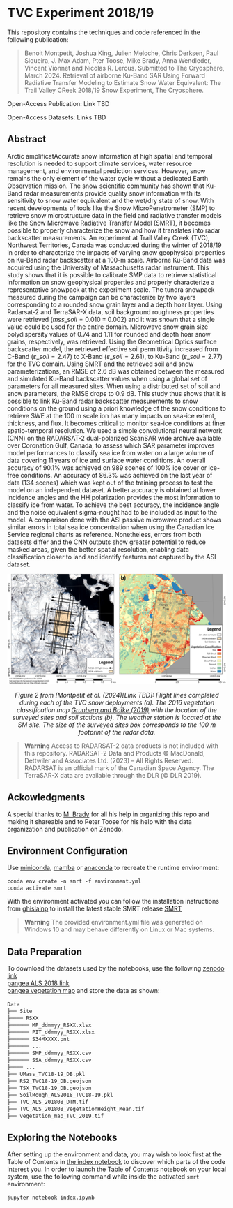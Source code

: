 # TVC Experiment 2018/19

This repository contains the techniques and code referenced in the following publication:


>  Benoit Montpetit, Joshua King, Julien Meloche, Chris Derksen, Paul Siqueira, J. Max Adam, Pter Toose, Mike Brady, Anna Wendleder, Vincent Vionnet and Nicolas R. Lerous. Submitted to The Cryosphere, March 2024. Retrieval of airborne Ku-Band SAR Using Forward Radiative Transfer Modeling to Estimate Snow Water Equivalent: The Trail Valley CReek 2018/19 Snow Experiment, The Cryosphere.


Open-Access Publication: Link TBD

Open-Access Datasets: Links TBD


## Abstract

Arctic amplificatAccurate snow information at high spatial and temporal resolution is needed to support climate services, water resource management, and environmental prediction services. However, snow remains the only element of the water cycle without a dedicated Earth Observation mission. The snow scientific community has shown that Ku-Band radar measurements provide quality snow information with its sensitivity to snow water equivalent and the wet/dry state of snow. With recent developments of tools like the Snow MicroPenetrometer (SMP) to retrieve snow microstructure data in the field and radiative transfer models like the Snow Microwave Radiative Transfer Model (SMRT), it becomes possible to properly characterize the snow and how it translates into radar backscatter measurements. An experiment at Trail Valley Creek (TVC), Northwest Territories, Canada was conducted during the winter of 2018/19 in order to characterize the impacts of varying snow geophysical properties on Ku-Band radar backscatter at a 100-m scale. Airborne Ku-Band data was acquired using the University of Massachusetts radar instrument. This study shows that it is possible to calibrate SMP data to retrieve statistical information on snow geophysical properties and properly characterize a representative snowpack at the experiment scale. The tundra snowpack measured during the campaign can be characterize by two layers corresponding to a rounded snow grain layer and a depth hoar layer. Using Radarsat-2 and TerraSAR-X data, soil background roughness properties were retrieved ($mss\_{soil}=0.010\pm0.002$) and it was shown that a single value could be used for the entire domain. Microwave snow grain size polydispersity values of 0.74 and 1.11 for rounded and depth hoar snow grains, respectively, was retrieved. Using the Geometrical Optics surface backscatter model, the retrieved effective soil permittivity increased from C-Band ($\varepsilon\_{soil}=2.47$) to X-Band ($\varepsilon\_{soil}=2.61$), to Ku-Band ($\varepsilon\_{soil}=2.77$) for the TVC domain. Using SMRT and the retrieved soil and snow parameterizations, an RMSE of 2.6 dB was obtained between the measured and simulated Ku-Band backscatter values when using a global set of parameters for all measured sites. When using a distributed set of soil and snow parameters, the RMSE drops to 0.9 dB. This study thus shows that it is possible to link Ku-Band radar backscatter measurements to snow conditions on the ground using a priori knowledge of the snow conditions to retrieve SWE at the 100 m scale.ion has many impacts on sea-ice extent, thickness, and flux. It becomes critical to monitor sea-ice conditions at finer spatio-temporal resolution. We used a simple convolutional neural network (CNN) on the RADARSAT-2 dual-polarized ScanSAR wide archive available over Coronation Gulf, Canada, to assess which SAR parameter improves model performances to classify sea ice from water on a large volume of data covering 11 years of ice and surface water conditions. An overall accuracy of 90.1% was achieved on 989 scenes of 100% ice cover or ice-free conditions. An accuracy of 86.3% was achieved on the last year of data (134 scenes) which was kept out of the training process to test the model on an independent dataset. A better accuracy is obtained at lower incidence angles and the HH polarization provides the most information to classify ice from water. To achieve the best accuracy, the incidence angle and the noise equivalent sigma-nought had to be included as input to the model. A comparison done with the ASI passive microwave product shows similar errors in total sea ice concentration when using the Canadian Ice Service regional charts as reference. Nonetheless, errors from both datasets differ and the CNN outputs show greater potential to reduce masked areas, given the better spatial resolution, enabling data classification closer to land and identify features not captured by the ASI dataset.

<p align="center">
    <img src="https://github.com/ECCCBen/TVCExp18-19/blob/main/Figures/Figure2.png?raw=true">
</p>

<p align="center">
    <i>Figure 2 from [Montpetit et al. (2024)[Link TBD]: Flight lines completed during each of the TVC snow deployments (a). The 2016 vegetation classification map <a href="https://doi.pangaea.de/10.1594/PANGAEA.904270">Grunberg and Boïke (2019)</a> with the location of the surveyed sites and soil stations (b). The weather station is located at the SM site. The size of the surveyed sites box corresponds to the 100 m footprint of the radar data.</i>
</p>

> **Warning**
> Access to RADARSAT-2 data products is not included with this repository. RADARSAT-2 Data and Products © MacDonald, Dettwiler and Associates Ltd. (2023) – All Rights Reserved. RADARSAT is an official mark of the Canadian Space Agency.
> The TerraSAR-X data are available through the DLR (© DLR 2019).

## Ackowledgments

A special thanks to [M. Brady](https://github.com/m9brady) for all his help in organizing this repo and making it shareable and to Peter Toose for his help with the data organization and publication on Zenodo.  

## Environment Configuration

Use [miniconda](https://docs.conda.io/projects/miniconda/en/latest/), [mamba](https://mamba.readthedocs.io/en/latest/) or [anaconda](https://www.anaconda.com/download) to recreate the runtime environment:


```
conda env create -n smrt -f environment.yml
conda activate smrt
```
With the environment activated you can follow the installation instructions from [ghislainp](https://github.com/ghislainp) to install the latest stable SMRT release [SMRT](https://github.com/smrt-model/smrt)

> **Warning** 
> The provided environment.yml file was generated on Windows 10 and may behave differently on Linux or Mac systems.

## Data Preparation

To download the datasets used by the notebooks, use the following 
[zenodo link](https://zenodo.org/records/4021401)   
[pangea ALS 2018 link](https://doi.pangaea.de/10.1594/PANGAEA.934387?format=html#download)  
[pangea vegetation map](https://doi.pangaea.de/10.1594/PANGAEA.904270)
and store the data as shown:

```
Data
├── Site
├──── RSXX
├────── MP_ddmmyy_RSXX.xlsx
├────── PIT_ddmmyy_RSXX.xlsx
├────── S34MXXXX.pnt
├────── ...
├────── SMP_ddmmyy_RSXX.csv
├────── SSA_ddmmyy_RSXX.csv
├──── ...
├── UMass_TVC18-19_DB.pkl
├── RS2_TVC18-19_DB.geojson
├── TSX_TVC18-19_DB.geojson
├── SoilRough_ALS2018_TVC18-19.pkl
├── TVC_ALS_201808_DTM.tif
├── TVC_ALS_201808_VegetationHeight_Mean.tif
├── vegetation_map_TVC_2019.tif
```


## Exploring the Notebooks

After setting up the environment and data, you may wish to look first at the Table of Contents in [the index notebook](./index.ipynb) to discover which parts of the code interest you. In order to launch the Table of Contents notebook on your local system, use the following command while inside the activated `smrt` environment:

```
jupyter notebook index.ipynb
```
